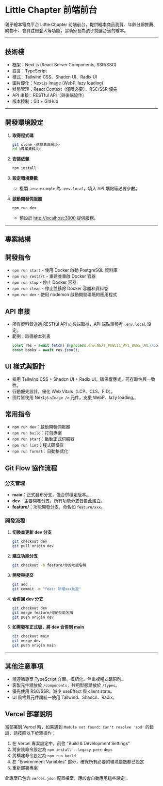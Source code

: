 # Little Chapter 前端前台

親子繪本電商平台 Little Chapter 前端前台，提供繪本商品瀏覽、年齡分齡推薦、購物車、會員註冊登入等功能，協助家長為孩子挑選合適的繪本。

---

## 技術棧

- 框架：Next.js (React Server Components, SSR/SSG)
- 語言：TypeScript
- 樣式：Tailwind CSS、Shadcn UI、Radix UI
- 圖片優化：Next.js Image (WebP, lazy loading)
- 狀態管理：React Context（僅限必要）、RSC/SSR 優先
- API 串接：RESTful API（與後端協作）
- 版本控制：Git + GitHub

---

## 開發環境設定

1. **取得程式碼**
   ```bash
   git clone <遠端倉庫網址>
   cd <專案資料夾>
   ```

2. **安裝依賴**
   ```bash
   npm install
   ```

3. **設定環境變數**
   - 複製 `.env.example` 為 `.env.local`，填入 API 端點等必要參數。

4. **啟動開發伺服器**
   ```bash
   npm run dev
   ```
   - 預設於 [http://localhost:3000](http://localhost:3000) 提供服務。

---

## 專案結構

## 開發指令

- `npm run start` - 使用 Docker 啟動 PostgreSQL 資料庫
- `npm run restart` - 重建並重啟 Docker 容器
- `npm run stop` - 停止 Docker 容器
- `npm run clean` - 停止並移除 Docker 容器和資料卷
- `npm run dev` - 使用 nodemon 啟動開發環境的應用程式


## API 串接

- 所有資料皆透過 RESTful API 向後端取得，API 端點請參考 `.env.local` 設定。
- 範例：取得繪本列表
  ```ts
  const res = await fetch(`${process.env.NEXT_PUBLIC_API_BASE_URL}/books`);
  const books = await res.json();
  ```

## UI 樣式與設計

- 採用 Tailwind CSS + Shadcn UI + Radix UI，確保響應式、可存取性與一致性。
- 行動優先設計，優化 Web Vitals（LCP、CLS、FID）。
- 圖片皆使用 Next.js `<Image />` 元件，支援 WebP、lazy loading。

## 常用指令

- `npm run dev`：啟動開發伺服器
- `npm run build`：打包專案
- `npm run start`：啟動正式伺服器
- `npm run lint`：程式碼檢查
- `npm run format`：自動格式化

## Git Flow 協作流程

### 分支管理

- **main**：正式發布分支，僅合併穩定版本。
- **dev**：主要開發分支，所有功能分支皆自此建立。
- **feature/**：功能開發分支，命名如 `feature/xxx`。

### 開發流程

1. **切換並更新 dev 分支**
   ```bash
   git checkout dev
   git pull origin dev
   ```

2. **建立功能分支**
   ```bash
   git checkout -b feature/你的功能名稱
   ```

3. **開發與提交**
   ```bash
   git add .
   git commit -m "feat: 新增xxx功能"
   ```

4. **合併回 dev 分支**
   ```bash
   git checkout dev
   git merge feature/你的功能名稱
   git push origin dev
   ```

5. **如需發布正式版，將 dev 合併到 main**
   ```bash
   git checkout main
   git merge dev
   git push origin main
   ```

---

## 其他注意事項

- 請遵循專案 TypeScript 介面、模組化、無重複程式碼原則。
- 客製元件請放於 `/components`，共用型態請放於 `/types`。
- 優先使用 RSC/SSR，減少 useEffect 與 client state。
- UI 風格與元件請統一使用 Tailwind、Shadcn、Radix。

## Vercel 部署說明

當部署到 Vercel 時，如果遇到 `Module not found: Can't resolve 'zod'` 的錯誤，請按照以下步驟操作：

1. 在 Vercel 專案設定中，前往 "Build & Development Settings"
2. 將安裝命令設定為 `npm install --legacy-peer-deps`
3. 將構建命令設定為 `npm run build`
4. 在 "Environment Variables" 部分，確保所有必要的環境變數都已設定
5. 重新部署專案

此專案已包含 `vercel.json` 配置檔案，應該會自動應用這些設定。

